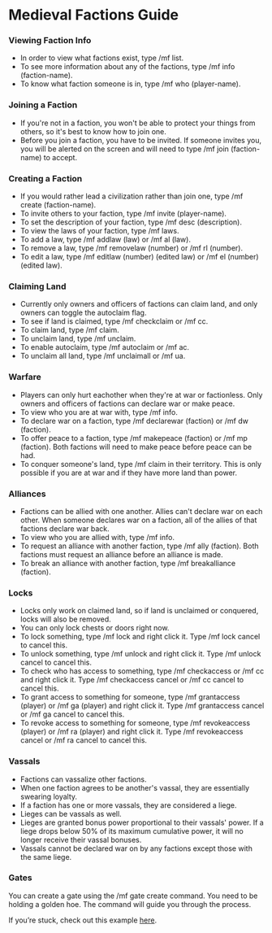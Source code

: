 # **Medieval Factions Guide​**
### **Viewing Faction Info**
* In order to view what factions exist, type /mf list.
* To see more information about any of the factions, type /mf info (faction-name).
* To know what faction someone is in, type /mf who (player-name).

### **Joining a Faction**
* If you're not in a faction, you won't be able to protect your things from others, so it's best to know how to join one.
* Before you join a faction, you have to be invited. If someone invites you, you will be alerted on the screen and will need to type /mf join (faction-name) to accept.

### **Creating a Faction**
* If you would rather lead a civilization rather than join one, type /mf create (faction-name).
* To invite others to your faction, type /mf invite (player-name).
* To set the description of your faction, type /mf desc (description).
* To view the laws of your faction, type /mf laws.
* To add a law, type /mf addlaw (law) or /mf al (law).
* To remove a law, type /mf removelaw (number) or /mf rl (number).
* To edit a law, type /mf editlaw (number) (edited law) or /mf el (number) (edited law).

### **Claiming Land**
* Currently only owners and officers of factions can claim land, and only owners can toggle the autoclaim flag.
* To see if land is claimed, type /mf checkclaim or /mf cc.
* To claim land, type /mf claim.
* To unclaim land, type /mf unclaim.
* To enable autoclaim, type /mf autoclaim or /mf ac.
* To unclaim all land, type /mf unclaimall or /mf ua.

### **Warfare**
* Players can only hurt eachother when they're at war or factionless. Only owners and officers of factions can declare war or make peace.
* To view who you are at war with, type /mf info.
* To declare war on a faction, type /mf declarewar (faction) or /mf dw (faction).
* To offer peace to a faction, type /mf makepeace (faction) or /mf mp (faction). Both factions will need to make peace before peace can be had.
* To conquer someone's land, type /mf claim in their territory. This is only possible if you are at war and if they have more land than power.

### **Alliances**
* Factions can be allied with one another. Allies can't declare war on each other. When someone declares war on a faction, all of the allies of that factions declare war back.
* To view who you are allied with, type /mf info.
* To request an alliance with another faction, type /mf ally (faction). Both factions must request an alliance before an alliance is made.
* To break an alliance with another faction, type /mf breakalliance (faction).

### **Locks**
* Locks only work on claimed land, so if land is unclaimed or conquered, locks will also be removed.
* You can only lock chests or doors right now.
* To lock something, type /mf lock and right click it. Type /mf lock cancel to cancel this.
* To unlock something, type /mf unlock and right click it. Type /mf unlock cancel to cancel this.
* To check who has access to something, type /mf checkaccess or /mf cc and right click it. Type /mf checkaccess cancel or /mf cc cancel to cancel this.
* To grant access to something for someone, type /mf grantaccess (player) or /mf ga (player) and right click it. Type /mf grantaccess cancel or /mf ga cancel to cancel this.
* To revoke access to something for someone, type /mf revokeaccess (player) or /mf ra (player) and right click it. Type /mf revokeaccess cancel or /mf ra cancel to cancel this.

### **Vassals**
* Factions can vassalize other factions.
* When one faction agrees to be another's vassal, they are essentially swearing loyalty.
* If a faction has one or more vassals, they are considered a liege.
* Lieges can be vassals as well.
* Lieges are granted bonus power proportional to their vassals' power. If a liege drops below 50% of its maximum cumulative power, it will no longer receive their vassal bonuses.
* Vassals cannot be declared war on by any factions except those with the same liege.

### **Gates**
You can create a gate using the /mf gate create command. You need to be holding a golden hoe. The command will guide you through the process.

If you’re stuck, check out this example [here](https://imgur.com/a/6A5CvHz).
